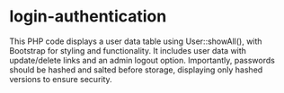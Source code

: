 # login-authentication
This PHP code displays a user data table using User::showAll(), with Bootstrap for styling and functionality. It includes user data with update/delete links and an admin logout option. Importantly, passwords should be hashed and salted before storage, displaying only hashed versions to ensure security.

